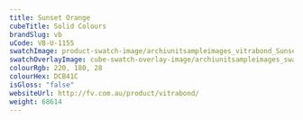 ```yaml
---
title: Sunset Orange
cubeTitle: Solid Colours
brandSlug: vb
uCode: VB-U-1155
swatchImage: product-swatch-image/archiunitsampleimages_vitrabond_Sunset_Orange.jpg
swatchOverlayImage: cube-swatch-overlay-image/archiunitsampleimages_swatch-overlay_vitrabond.png
colourRgb: 220, 180, 28
colourHex: DCB41C
isGloss: "false"
websiteUrl: http://fv.com.au/product/vitrabond/
weight: 68614
---
```

